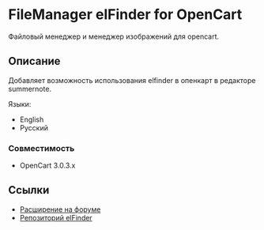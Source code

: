 # FileManager elFinder for OpenCart

Файловый менеджер и менеджер изображений для opencart.

## Описание

Добавляет возможность использования elfinder в опенкарт в редакторе summernote.

Языки:
- English
- Русский

### Совместимость
- OpenCart 3.0.3.x

## Ссылки
- [Расширение на форуме](https://forum.opencart.name/resources/Менеджер-файлов-elfinder-для-opencart.111/)
- [Репозиторий elFinder](https://github.com/Studio-42/elFinder)
